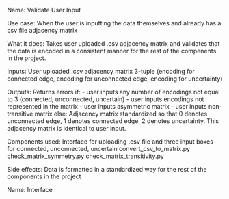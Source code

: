 Name: Validate User Input

Use case:
    When the user is inputting the data themselves and already has a csv file adjacency matrix
    
What it does:
    Takes user uploaded .csv adjacency matrix and validates that the data is encoded in a consistent manner for the rest of the compenents in the project.

Inputs:
    User uploaded .csv adjacency matrix
    3-tuple (encoding for connected edge, encoding for unconnected edge, encoding for uncertainty)

Outputs:
    Returns errors if:
        - user inputs any number of encodings not equal to 3 (connected, unconnected, uncertain)
        - user inputs encodings not represented in the matrix
        - user inputs asymmetric matrix
        - user inputs non-transitive matrix
    else:
        Adjacency matrix standardized so that 0 denotes unconnected edge, 1 denotes connected edge, 2 denotes uncertainty. This adjacency matrix is identical to user input.
    
Components used:
    Interface for uploading .csv file and three input boxes for connected, unconnected, uncertain
    convert_csv_to_matrix.py
    check_matrix_symmetry.py
    check_matrix_transitivity.py

Side effects:
    Data is formatted in a standardized way for the rest of the components in the project

Name: Interface
